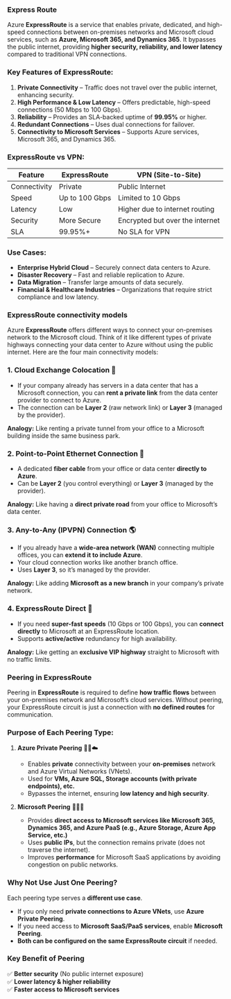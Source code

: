 ### Express Route

Azure **ExpressRoute** is a service that enables private, dedicated, and high-speed connections between on-premises networks and Microsoft cloud services, such as **Azure, Microsoft 365, and Dynamics 365**. It bypasses the public internet, providing **higher security, reliability, and lower latency** compared to traditional VPN connections.

### **Key Features of ExpressRoute:**

1. **Private Connectivity** – Traffic does not travel over the public internet, enhancing security.
2. **High Performance & Low Latency** – Offers predictable, high-speed connections (50 Mbps to 100 Gbps).
3. **Reliability** – Provides an SLA-backed uptime of **99.95%** or higher.
4. **Redundant Connections** – Uses dual connections for failover.
5. **Connectivity to Microsoft Services** – Supports Azure services, Microsoft 365, and Dynamics 365.

### **ExpressRoute vs VPN:**

| Feature      | ExpressRoute   | VPN (Site-to-Site)              |
| ------------ | -------------- | ------------------------------- |
| Connectivity | Private        | Public Internet                 |
| Speed        | Up to 100 Gbps | Limited to 10 Gbps              |
| Latency      | Low            | Higher due to internet routing  |
| Security     | More Secure    | Encrypted but over the internet |
| SLA          | 99.95%+        | No SLA for VPN                  |

### **Use Cases:**

- **Enterprise Hybrid Cloud** – Securely connect data centers to Azure.
- **Disaster Recovery** – Fast and reliable replication to Azure.
- **Data Migration** – Transfer large amounts of data securely.
- **Financial & Healthcare Industries** – Organizations that require strict compliance and low latency.

### ExpressRoute connectivity models

Azure **ExpressRoute** offers different ways to connect your on-premises network to the Microsoft cloud. Think of it like different types of private highways connecting your data center to Azure without using the public internet. Here are the four main connectivity models:

### **1. Cloud Exchange Colocation** 🏢

- If your company already has servers in a data center that has a Microsoft connection, you can **rent a private link** from the data center provider to connect to Azure.
- The connection can be **Layer 2** (raw network link) or **Layer 3** (managed by the provider).

**Analogy:** Like renting a private tunnel from your office to a Microsoft building inside the same business park.

### **2. Point-to-Point Ethernet Connection** 🔗

- A dedicated **fiber cable** from your office or data center **directly to Azure**.
- Can be **Layer 2** (you control everything) or **Layer 3** (managed by the provider).

**Analogy:** Like having a **direct private road** from your office to Microsoft’s data center.

### **3. Any-to-Any (IPVPN) Connection** 🌎

- If you already have a **wide-area network (WAN)** connecting multiple offices, you can **extend it to include Azure**.
- Your cloud connection works like another branch office.
- Uses **Layer 3**, so it’s managed by the provider.

**Analogy:** Like adding **Microsoft as a new branch** in your company’s private network.

### **4. ExpressRoute Direct** 🚀

- If you need **super-fast speeds** (10 Gbps or 100 Gbps), you can **connect directly** to Microsoft at an ExpressRoute location.
- Supports **active/active** redundancy for high availability.

**Analogy:** Like getting an **exclusive VIP highway** straight to Microsoft with no traffic limits.

### **Peering in ExpressRoute**

Peering in **ExpressRoute** is required to define **how traffic flows** between your on-premises network and Microsoft’s cloud services. Without peering, your ExpressRoute circuit is just a connection with **no defined routes** for communication.

### **Purpose of Each Peering Type:**

1. **Azure Private Peering** 🏢🔗☁️

   - Enables **private** connectivity between your **on-premises** network and Azure Virtual Networks (VNets).
   - Used for **VMs, Azure SQL, Storage accounts (with private endpoints), etc.**
   - Bypasses the internet, ensuring **low latency and high security**.

2. **Microsoft Peering** 🏢🔗📧
   - Provides **direct access to Microsoft services like Microsoft 365, Dynamics 365, and Azure PaaS (e.g., Azure Storage, Azure App Service, etc.)**
   - Uses **public IPs**, but the connection remains private (does not traverse the internet).
   - Improves **performance** for Microsoft SaaS applications by avoiding congestion on public networks.

### **Why Not Use Just One Peering?**

Each peering type serves a **different use case**.

- If you only need **private connections to Azure VNets**, use **Azure Private Peering**.
- If you need access to **Microsoft SaaS/PaaS services**, enable **Microsoft Peering**.
- **Both can be configured on the same ExpressRoute circuit** if needed.

### **Key Benefit of Peering**

✅ **Better security** (No public internet exposure)  
✅ **Lower latency & higher reliability**  
✅ **Faster access to Microsoft services**

